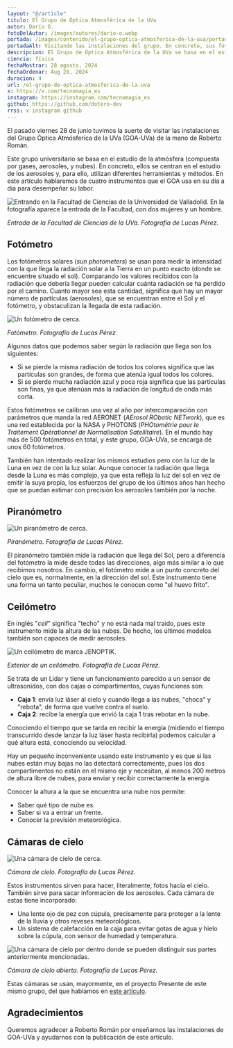```yaml
---
layout: "@/article"
titulo: El Grupo de Óptica Atmosférica de la UVa
autor: Darío O.
fotoDelAutor: /images/autores/dario-o.webp
portada: /images/contenido/el-grupo-optica-atmosferica-de-la-uva/portada.webp
portadaAlt: Visitando las instalaciones del grupo. En concreto, sus fotómetros.
descripcion: El Grupo de Óptica Atmosférica de la UVa se basa en el estudio de la atmósfera y en concreto en el estudio de aerosoles.
ciencia: física
fechaMostrar: 28 agosto, 2024
fechaOrdenar: Aug 28, 2024
duracion: 4
url: /el-grupo-de-optica-atmosferica-de-la-uva
x: https://x.com/tecnomagia_es
instagram: https://instagram.com/tecnomagia_es
github: https://github.com/dotero-dev
rrss: x instagram github
---
```


El pasado viernes 28 de junio tuvimos la suerte de visitar las instalaciones del Grupo Óptica Atmósferica de la UVa (GOA-UVa) de la mano de Roberto Román.

Este grupo universitario se basa en el estudio de la atmósfera (compuesta por gases, aerosoles, y nubes). En concreto, ellos se centran en el estudio de los aerosoles y, para ello, utilizan diferentes herramientas y métodos. En este artículo hablaremos de cuatro instrumentos que el GOA usa en su día a día para desempeñar su labor.

![Entrando en la Facultad de Ciencias de la Universidad de Valladolid. En la fotografía aparece la entrada de la Facultad, con dos mujeres y un hombre.](/images/contenido/el-grupo-optica-atmosferica-de-la-uva/entrando.webp)

*Entrada de la Facultad de Ciencias de la UVa. Fotografía de Lucas Pérez.*

## Fotómetro

Los fotómetros solares (*sun photometers*) se usan para medir la intensidad con la que llega la radiación solar a la Tierra en un punto exacto (donde se encuentre situado el sol). Comparando los valores recibidos con la radiación que debería llegar pueden calcular cuánta radiación se ha perdido por el camino. Cuanto mayor sea esta cantidad, significa que hay un mayor número de partículas (aerosoles), que se encuentran entre el Sol y el fotómetro, y obstaculizan la llegada de esta radiación.

![Un fotómetro de cerca.](/images/contenido/el-grupo-optica-atmosferica-de-la-uva/fotometro.webp)

*Fotómetro. Fotografía de Lucas Pérez.*

Algunos datos que podemos saber según la radiación que llega son los siguientes:

- Si se pierde la misma radiación de todos los colores significa que las partículas son grandes, de forma que atenúa igual todos los colores.
- Si se pierde mucha radiación azul y poca roja significa que las partículas son finas, ya que atenúan más la radiación de longitud de onda más corta.

Estos fotómetros se calibran una vez al año por intercomparación con parámetros que manda la red AERONET (*AErosol RObotic NETwork*), que es una red establecida por la NASA y PHOTONS (*PHOtométrie pour le Traitement Opérationnel de Normalisation Satellitaire*). En el mundo hay más de 500 fotómetros en total, y este grupo, GOA-UVa, se encarga de unos 60 fotómetros.

También han intentado realizar los mismos estudios pero con la luz de la Luna en vez de con la luz solar. Aunque conocer la radiación que llega desde la Luna es más complejo, ya que esta refleja la luz del sol en vez de emitir la suya propia, los esfuerzos del grupo de los últimos años han hecho que se puedan estimar con precisión los aerosoles también por la noche.

## Piranómetro

![Un piranómetro de cerca.](/images/contenido/el-grupo-optica-atmosferica-de-la-uva/piranometro.webp)

*Piranómetro. Fotografía de Lucas Pérez.*

El piranómetro también mide la radiación que llega del Sol, pero a diferencia del fotómetro la mide desde todas las direcciones, algo más similar a lo que recibimos nosotros. En cambio, el fotómetro mide a un punto concreto del cielo que es, normalmente, en la dirección del sol. Este instrumento tiene una forma un tanto peculiar, muchos le conocen como "el huevo frito".

## Ceilómetro

En inglés "*ceil*" significa "techo" y no está nada mal traido, pues este instrumento mide la altura de las nubes. De hecho, los últimos modelos también son capaces de medir aerosoles.

![Un ceilómetro de marca JENOPTIK.](/images/contenido/el-grupo-optica-atmosferica-de-la-uva/ceilometro.webp)

*Exterior de un ceilómetro. Fotografía de Lucas Pérez.*

Se trata de un Lidar y tiene un funcionamiento parecido a un sensor de ultrasonidos, con dos cajas o compartimentos, cuyas funciones son:

- **Caja 1**: envía luz láser al cielo y cuando llega a las nubes, "choca" y "rebota", de forma que vuelve contra el suelo.
- **Caja 2**: recibe la energía que envió la caja 1 tras rebotar en la nube.

Conociendo el tiempo que se tarda en recibir la energía (midiendo el tiempo transcurrido desde lanzar la luz láser hasta recibirla) podemos calcular a qué altura está, conociendo su velocidad.

Hay un pequeño inconveniente usando este instrumento y es que si las nubes están muy bajas no las detectará correctamente, pues los dos compartimentos no están en el mismo eje y necesitan, al menos 200 metros de altura libre de nubes, para enviar y recibir correctamente la energía.

Conocer la altura a la que se encuentra una nube nos permite:

- Saber qué tipo de nube es.
- Saber si va a entrar un frente.
- Conocer la previsión meteorológica.

## Cámaras de cielo

![Una cámara de cielo de cerca.](/images/contenido/el-grupo-optica-atmosferica-de-la-uva/camara-de-cielo.webp)

*Cámara de cielo. Fotografía de Lucas Pérez.*

Estos instrumentos sirven para hacer, literalmente, fotos hacia el cielo. También sirve para sacar información de los aerosoles. Cada cámara de estas tiene incorporado:

- Una lente ojo de pez con cúpula, precisamente para proteger a la lente de la lluvia y otros reveses meteorológicos.
- Un sistema de calefacción en la caja para evitar gotas de agua y hielo sobre la cúpula, con sensor de humedad y temperatura.

![Una cámara de cielo por dentro donde se pueden distinguir sus partes anteriormente mencionadas.](/images/contenido/el-grupo-optica-atmosferica-de-la-uva/camara-de-cielo-por-dentro.webp)

*Cámara de cielo abierta. Fotografía de Lucas Pérez.*

Estas cámaras se usan, mayormente, en el proyecto Presente de este mismo grupo, del que hablamos en [este artículo](/el-proyecto-del-futuro-esta-en-valladolid-proyecto-presente).

## Agradecimientos

Queremos agradecer a Roberto Román por enseñarnos las instalaciones de GOA-UVa y ayudarnos con la publicación de este artículo.